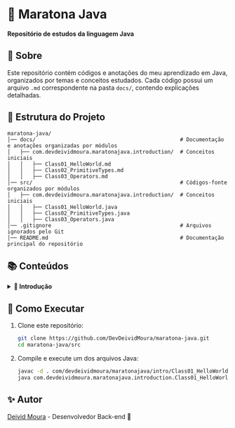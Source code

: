 # 📌 Maratona Java
**Repositório de estudos da linguagem Java**

## 📖 Sobre
Este repositório contém códigos e anotações do meu aprendizado em Java, organizados por temas e conceitos estudados.
Cada código possui um arquivo `.md` correspondente na pasta `docs/`, contendo explicações detalhadas.

## 📂 Estrutura do Projeto
```
maratona-java/
│── docs/                                              # Documentação e anotações organizadas por módulos
│   ├── com.devdeividmoura.maratonajava.introduction/  # Conceitos iniciais
│   │   ├── Class01_HelloWorld.md
│   │   ├── Class02_PrimitiveTypes.md
│   │   ├── Class03_Operators.md
│── src/                                               # Códigos-fonte organizados por módulos
│   ├── com.devdeividmoura.maratonajava.introduction/  # Conceitos iniciais
│   │   ├── Class01_HelloWorld.java
│   │   ├── Class02_PrimitiveTypes.java
│   │   ├── Class03_Operators.java
│── .gitignore                                         # Arquivos ignorados pelo Git
│── README.md                                          # Documentação principal do repositório
```

## 📚 Conteúdos
<details>

<summary><b> 📌 Introdução </b></summary>

   - <details>
       <summary><b>
     <a 
         href="https://github.com/DevDeividMoura/maratona-java/tree/main/docs/com.devdeividmoura.maratonajava.introduction/Class01_HelloWorld.md"
     > 
         🌎 Class01_HelloWord.md 
     </a></b></summary>
   
      - <details>
          <summary><b> ✅ Conceitos Iniciais </b></summary>
      
        - ✅ Estrutura básica de um código Java
        - ✅ Diferença entre JVM, JDK e JRE
        - ✅ Execução de um programa Java
        </details>
   
      - <details>
          <summary><b> ✅ Organização do Código </b></summary>
      
         - ✅ Uso de pacotes (`package`)
         - ✅ Convenção de nomenclatura baseada no domínio (`com.exemplo.projeto`)
        </details>
      
      - <details>
          <summary><b> ✅ Comentários e Documentação </b></summary>
      
         - ✅ Tipos de comentários em Java (`//`, `/* */`, `/** */`)
         - ✅ Uso do JavaDoc para documentação de classes e métodos
        </details>
   
     </details>
   - <details>
       <summary><b>
     <a 
         href="https://github.com/DevDeividMoura/maratona-java/blob/main/docs/com.devdeividmoura.maratonajava.introduction/Class02_PrimitiveTypes.md"
     > 
         🔢 Class02_PrimitiveTypes.md 
     </a></b></summary>
        
       - <details>
           <summary><b> ✅ Introdução aos Tipos Primitivos </b></summary>

           - ✅ O que são tipos primitivos?
           - ✅ Diferença entre tipos primitivos e referências
         </details>
         
       - <details>
           <summary><b> ✅ Tipos Numéricos </b></summary>

           - ✅ Tipos inteiros (`byte`, `short`, `int`, `long`)
           - ✅ Tipos de ponto flutuante (`float`, `double`)
         </details>
     
       - <details>
           <summary><b> ✅ Outros Tipos Primitivos </b></summary>

           - ✅ Tipo lógico (`boolean`)
           - ✅ Tipo caractere (`char`)
         </details>
      
       - <details>
           <summary><b> ✅ Exercício Prático </b></summary>

           - ✅ Declaração e impressão de variáveis
           - ✅ Construção de uma string dinâmica com dados pessoais
         </details>
     </details>
   - <details>
          <summary><b>
          <a href="https://github.com/DevDeividMoura/maratona-java/blob/main/docs/com.devdeividmoura.maratonajava.introduction/Class03_Operators.md">
             🧮 Class03_Operators.md 
          </a></b></summary>

      - <details>
           <summary><b> ✅ Operadores Aritméticos </b></summary>

           - `+`, `-`, `*`, `/` e `%` com exemplos práticos.
        </details>

      - <details>
          <summary><b> ✅ Operadores Comparativos </b></summary>
        
          - `==`, `!=`, `<`, `>`, `<=`, `>=` e a diferença entre primitivos e objetos.
        </details>

      - <details>
          <summary><b> ✅ Operadores Lógicos </b></summary>
        
          - `&&`, `||` e `!` aplicados em expressões condicionais.
        </details>

      - <details>
          <summary><b> ✅ Operadores de Atribuição </b></summary>
        
          - `=`, `+=`, `-=`, `*=`, `/=`, `%=` e exemplos práticos.
        </details>

      - <details>
          <summary><b> ✅ Operadores de Incremento e Decremento </b></summary>
        
          - `++` e `--`, incluindo pré e pós-incremento.
        </details>
     </details>


</details>

## 🚀 Como Executar
1. Clone este repositório:
    ```sh
    git clone https://github.com/DevDeividMoura/maratona-java.git
    cd maratona-java/src
    ```
2. Compile e execute um dos arquivos Java:
    ```sh
    javac -d . com/devdeividmoura/maratonajava/intro/Class01_HelloWorld.java
    java com.devdeividmoura.maratonajava.introduction.Class01_HelloWorld
    ```

## ✨ Autor
[Deivid Moura](https://github.com/DevDeividMoura) - Desenvolvedor Back-end 🚀  
